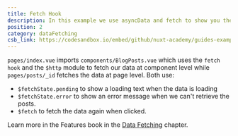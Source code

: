 ```yaml
---
title: Fetch Hook
description: In this example we use asyncData and fetch to show you the differences between both methods.
position: 2
category: dataFetching
csb_link: https://codesandbox.io/embed/github/nuxt-academy/guides-examples/tree/master/03_features/04_data_fetchin-fetch-hook?fontsize=14&hidenavigation=1&theme=dark
---
```


<example-intro></example-intro>

`pages/index.vue` imports `components/BlogPosts.vue` which uses the `fetch hook` and the `$http` module to fetch our data at component level while `pages/posts/_id` fetches the data at page level. Both use:

- `$fetchState.pending` to show a loading text when the data is loading
- `$fetchState.error` to show an error message when we can't retrieve the posts.
- `$fetch` to fetch the data again when clicked.

<base-alert type="next">

Learn more in the Features book in the [Data Fetching](/docs/2.x/features/data-fetching) chapter.

</base-alert>

<code-sandbox :src="csb_link"></code-sandbox>
